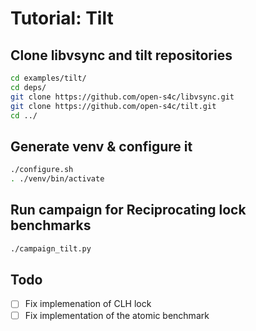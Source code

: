 # Tutorial: Tilt

## Clone libvsync and tilt repositories

```bash
cd examples/tilt/
cd deps/
git clone https://github.com/open-s4c/libvsync.git
git clone https://github.com/open-s4c/tilt.git
cd ../
```

## Generate venv & configure it

```bash
./configure.sh
. ./venv/bin/activate
```

## Run campaign for Reciprocating lock benchmarks

```bash
./campaign_tilt.py
```

## Todo

- [ ] Fix implemenation of CLH lock
- [ ] Fix implementation of the atomic benchmark
